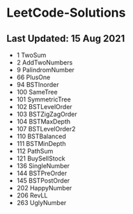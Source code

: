 # LeetCode-Solutions
## Last Updated: 15 Aug 2021

+ 1 TwoSum
+ 2 AddTwoNumbers
+ 9 PalindromNumber
+ 66 PlusOne
+ 94 BSTInorder
+ 100 SameTree
+ 101 SymmetricTree
+ 102 BSTLevelOrder
+ 103 BSTZigZagOrder
+ 104 BSTMaxDepth
+ 107 BSTLevelOrder2
+ 110 BSTBalanced
+ 111 BSTMinDepth
+ 112 PathSum
+ 121 BuySellStock
+ 136 SingleNumber
+ 144 BSTPreOrder
+ 145 BSTPostOrder
+ 202 HappyNumber
+ 206 RevLL
+ 263 UglyNumber
